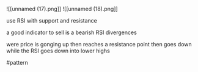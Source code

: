 ![[unnamed (17).png]]
![[unnamed (18).png]]

use RSI with support and resistance  
  
a good indicator to sell is a bearish RSI divergences  
  
were price is gonging up then reaches a resistance point then goes down while the RSI goes down into lower highs



#pattern 